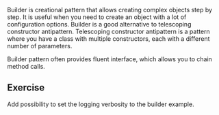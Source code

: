Builder is creational pattern that allows creating complex objects step by step.
It is useful when you need to create an object with a lot of configuration options.
Builder is a good alternative to telescoping constructor antipattern.
Telescoping constructor antipattern is a pattern where you have a class with multiple constructors,
each with a different number of parameters.

Builder pattern often provides fluent interface, which allows you to chain method calls.

## Exercise 

Add possibility to set the logging verbosity to the builder example.